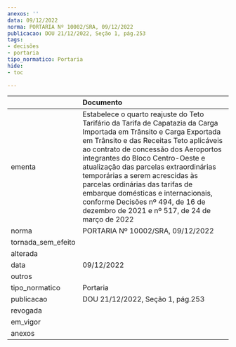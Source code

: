 ```yaml
---
anexos: ''
data: 09/12/2022
norma: PORTARIA Nº 10002/SRA, 09/12/2022
publicacao: DOU 21/12/2022, Seção 1, pág.253
tags:
- decisões
- portaria
tipo_normatico: Portaria
hide: 
- toc 
 
---
```


|                    | Documento                                                                                                                                                                                                                                                                                                                                                                                                                                                                              |
|:-------------------|:---------------------------------------------------------------------------------------------------------------------------------------------------------------------------------------------------------------------------------------------------------------------------------------------------------------------------------------------------------------------------------------------------------------------------------------------------------------------------------------|
| ementa             | Estabelece o quarto reajuste do Teto Tarifário da Tarifa de Capatazia da Carga Importada em Trânsito e Carga Exportada em Trânsito e das Receitas Teto aplicáveis ao contrato de concessão dos Aeroportos integrantes do Bloco Centro-Oeste e atualização das parcelas extraordinárias temporárias a serem acrescidas às parcelas ordinárias das tarifas de embarque domésticas e internacionais, conforme Decisões nº 494, de 16 de dezembro de 2021 e nº 517, de 24 de março de 2022 |
| norma              | PORTARIA Nº 10002/SRA, 09/12/2022                                                                                                                                                                                                                                                                                                                                                                                                                                                      |
| tornada_sem_efeito |                                                                                                                                                                                                                                                                                                                                                                                                                                                                                        |
| alterada           |                                                                                                                                                                                                                                                                                                                                                                                                                                                                                        |
| data               | 09/12/2022                                                                                                                                                                                                                                                                                                                                                                                                                                                                             |
| outros             |                                                                                                                                                                                                                                                                                                                                                                                                                                                                                        |
| tipo_normatico     | Portaria                                                                                                                                                                                                                                                                                                                                                                                                                                                                               |
| publicacao         | DOU 21/12/2022, Seção 1, pág.253                                                                                                                                                                                                                                                                                                                                                                                                                                                       |
| revogada           |                                                                                                                                                                                                                                                                                                                                                                                                                                                                                        |
| em_vigor           |                                                                                                                                                                                                                                                                                                                                                                                                                                                                                        |
| anexos             |                                                                                                                                                                                                                                                                                                                                                                                                                                                                                        |